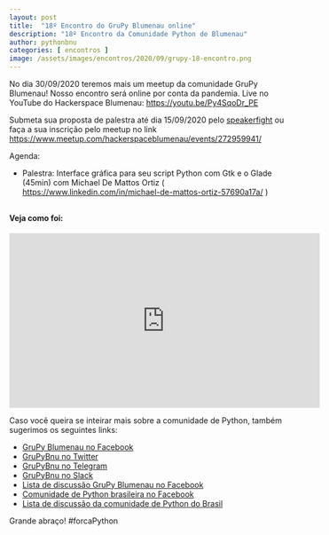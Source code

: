 ```yaml
---
layout: post
title:  "18º Encontro do GruPy Blumenau online"
description: "18º Encontro da Comunidade Python de Blumenau"
author: pythonbnu
categories: [ encontros ]
image: /assets/images/encontros/2020/09/grupy-18-encontro.png
---
```


No dia 30/09/2020 teremos mais um meetup da comunidade GruPy Blumenau! Nosso encontro será online por conta da pandemia. Live no YouTube do Hackerspace Blumenau: https://youtu.be/Py4SqoDr_PE

Submeta sua proposta de palestra até dia 15/09/2020 pelo [speakerfight](https://speakerfight.com/events/18o-encontro-do-grupy-blumenau-online/) ou faça a sua inscrição pelo meetup no link https://www.meetup.com/hackerspaceblumenau/events/272959941/

Agenda:

- Palestra: Interface gráfica para seu script Python com Gtk e o Glade (45min) com Michael De Mattos Ortiz ( https://www.linkedin.com/in/michael-de-mattos-ortiz-57690a17a/ )

<h4 style="margin-top: 30px;">Veja como foi:</h4>

<iframe width="560" height="315" src="https://www.youtube.com/embed/EnmoLkHlE3I" frameborder="0" allow="accelerometer; autoplay; encrypted-media; gyroscope; picture-in-picture" allowfullscreen></iframe>

Caso você queira se inteirar mais sobre a comunidade de Python, também sugerimos os seguintes links:

<ul>
    <li><a href="https://www.facebook.com/pythonbnu/">GruPy Blumenau no Facebook</a></li>
    <li><a href="https://twitter.com/pythonbnu">GruPyBnu no Twitter</a></li>
    <li><a href="https://telegram.me/GruPyBnu">GruPyBnu no Telegram</a></li>
    <li><a href="https://hackerspaceblumenau.slack.com/messages/C6U70HXK4">GruPyBnu no Slack</a></li>
    <li><a href="https://www.facebook.com/groups/185266825299444/">Lista de discussão GruPy Blumenau no Facebook</a></li>
    <li><a href="https://www.facebook.com/groups/python.brasil/">Comunidade de Python brasileira no Facebook</a></li>
    <li><a href="https://groups.google.com/forum/#!forum/python-brasil">Lista de discussão da comunidade de Python do Brasil</a></li>
</ul>

Grande abraço!
#forcaPython